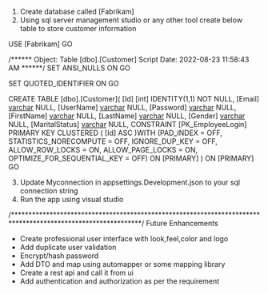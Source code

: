 1. Create database called [Fabrikam]
2. Using sql server management studio or any other tool create below table to store customer information

USE [Fabrikam]
GO

/****** Object:  Table [dbo].[Customer]    Script Date: 2022-08-23 11:58:43 AM ******/
SET ANSI_NULLS ON
GO

SET QUOTED_IDENTIFIER ON
GO

CREATE TABLE [dbo].[Customer](
	[Id] [int] IDENTITY(1,1) NOT NULL,
	[Email] [varchar](255) NULL,
	[UserName] [varchar](255) NULL,
	[Password] [varchar](100) NULL,
	[FirstName] [varchar](100) NULL,
	[LastName] [varchar](100) NULL,
	[Gender] [varchar](50) NULL,
	[MaritalStatus] [varchar](100) NULL,
 CONSTRAINT [PK_EmployeeLogin] PRIMARY KEY CLUSTERED 
(
	[Id] ASC
)WITH (PAD_INDEX = OFF, STATISTICS_NORECOMPUTE = OFF, IGNORE_DUP_KEY = OFF, ALLOW_ROW_LOCKS = ON, ALLOW_PAGE_LOCKS = ON, OPTIMIZE_FOR_SEQUENTIAL_KEY = OFF) ON [PRIMARY]
) ON [PRIMARY]
GO


3. Update Myconnection in appsettings.Development.json to your sql connection string
4. Run the app using visual studio

/*************************************************************************************************************/
Future Enhancements
- Create professional user interface with look,feel,color and logo
- Add duplicate user validation
- Encrypt/hash password
- Add DTO and map using automapper or some mapping library
- Create a rest api and call it from ui
- Add authentication and authorization as per the requirement